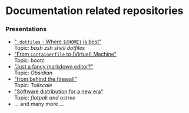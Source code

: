Documentation related repositories
==================================

### Presentations

 - ["`.dotfiles` - Where `${HOME}` is best"](http://docs.gbraad.nl/dotfiles-presentation/)  
   Topic: _bash_ _zsh_ _shell_ _dotfiles_
 - ["From `Containerfile` to (Virtual) Machine"](http://docs.gbraad.nl/from-containerfile-to-virtual-machine/)  
   Topic: _bootc_
 - ["Just a fancy markdown editor?"](https://docs.gbraad.nl/obsidian-presentation/)  
   Topic: _Obsidian_
 - ["from behind the firewall"](https://docs.gbraad.nl/tailscale-presentation/)  
   Topic: _Tailscale_
 - ["Software distribution for a new era"](http://docs.gbraad.nl/software-distribution-for-a-new-era/)  
   Topic: _flatpak and ostree_
 - ... and many more ...
